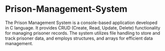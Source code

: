 # Prison-Management-System
The Prison Management System is a console-based application developed in C language.
It provides CRUD (Create, Read, Update, Delete) functionality for managing prisoner records.
The system utilizes file handling to store and track prisoner data, and employs structures, and arrays for efficient data management.
